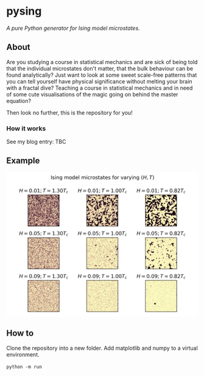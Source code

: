 # pysing

*A pure Python generator for Ising model microstates.*

## About

Are you studying a course in statistical mechanics and are sick of being told that the individual microstates don't matter,
that the bulk behaviour can be found analytically? Just want to look at some sweet scale-free patterns that you can tell yourself
have physical significance without melting your brain with a fractal dive? Teaching a course in statistical mechanics and in need
of some cute visualisations of the magic going on behind the master equation?

Then look no further, this is the repository for you!

### How it works

See my blog entry: TBC

## Example

![Ising model microstates](https://github.com/whatf0xx/pysing/blob/main/example.png?raw=true)

## How to

Clone the repository into a new folder. Add matplotlib and numpy to a virtual environment.

`python -m run`
